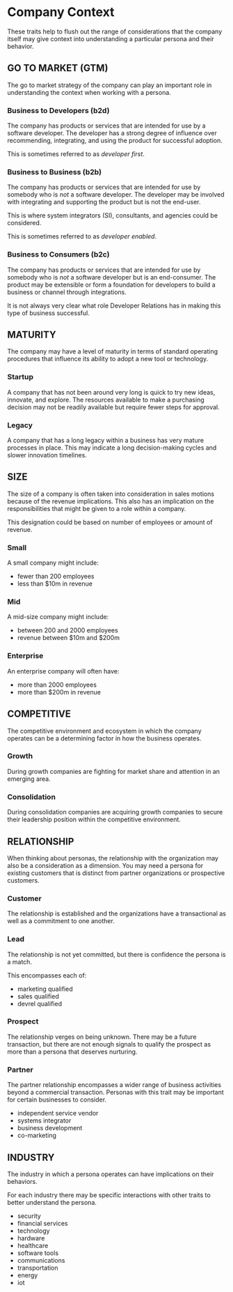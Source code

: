 
# Company Context

These traits help to flush out the range of considerations that the company itself may give context into understanding a particular persona and their behavior.

## GO TO MARKET (GTM)

The go to market strategy of the company can play an important role in understanding the context when working with a persona.

### Business to Developers (b2d)

The company has products or services that are intended for use by a software developer. The developer has a strong degree of influence over recommending, integrating, and using the product for successful adoption.

This is sometimes referred to as *developer first*.

### Business to Business (b2b)

The company has products or services that are intended for use by somebody who is *not* a software developer. The developer may be involved with integrating and supporting the product but is not the end-user.

This is where system integrators (SI), consultants, and agencies could be considered.

This is sometimes referred to as *developer enabled*.

### Business to Consumers (b2c)

The company has products or services that are intended for use by somebody who is *not* a software developer but is an end-consumer. The product may be extensible or form a foundation for developers to build a business or channel through integrations.

It is not always very clear what role Developer Relations has in making this type of business successful.

## MATURITY

The company may have a level of maturity in terms of standard operating procedures that influence its ability to adopt a new tool or technology.

### Startup

A company that has not been around very long is quick to try new ideas, innovate, and explore. The resources available to make a purchasing decision may not be readily available but require fewer steps for approval.

### Legacy

A company that has a long legacy within a business has very mature processes in place. This may indicate a long decision-making cycles and slower innovation timelines.

## SIZE

The size of a company is often taken into consideration in sales motions because of the revenue implications. This also has an implication on the responsibilities that might be given to a role within a company.

This designation could be based on number of employees or amount of revenue.

### Small

A small company might include:
- fewer than 200 employees
- less than $10m in revenue

### Mid

A mid-size company might include:
- between 200 and 2000 employees
- revenue between $10m and $200m

### Enterprise

An enterprise company will often have:
- more than 2000 employees
- more than $200m in revenue

## COMPETITIVE

The competitive environment and ecosystem in which the company operates can be a determining factor in how the business operates.

### Growth

During growth companies are fighting for market share and attention in an emerging area.

### Consolidation

During consolidation companies are acquiring growth companies to secure their leadership position within the competitive environment.

## RELATIONSHIP

When thinking about personas, the relationship with the organization may also be a consideration as a dimension. You may need a persona for existing customers that is distinct from partner organizations or prospective customers.

### Customer

The relationship is established and the organizations have a transactional as well as a commitment to one another.

### Lead

The relationship is not yet committed, but there is confidence the persona is a match.

This encompasses each of:
- marketing qualified
- sales qualified
- devrel qualified

### Prospect

The relationship verges on being unknown. There may be a future transaction, but there are not enough signals to qualify the prospect as more than a persona that deserves nurturing.

### Partner

The partner relationship encompasses a wider range of business activities beyond a commercial transaction. Personas with this trait may be important for certain businesses to consider.

- independent service vendor
- systems integrator
- business development
- co-marketing

## INDUSTRY

The industry in which a persona operates can have implications on their behaviors.

For each industry there may be specific interactions with other traits to better understand the persona.

- security
- financial services
- technology
- hardware
- healthcare
- software tools
- communications
- transportation
- energy
- iot







